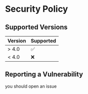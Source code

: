 # Security Policy

## Supported Versions

| Version | Supported          |
| ------- | ------------------ |
| > 4.0   | :white_check_mark: |
| < 4.0   | :x:                |

## Reporting a Vulnerability
you should open an issue
